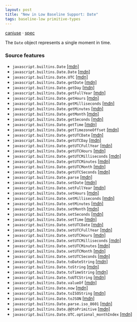 ```yaml
---
layout: post
title: "New in Low Baseline Support: Date"
tags: baseline-low primitive-types
---
```


[caniuse](https://caniuse.com/?search=date) · [spec](https://tc39.es/ecma262/multipage/numbers-and-dates.html#sec-date-objects)

The `Date` object represents a single moment in time.

### Source features

- ``javascript.builtins.Date`` [[mdn]](https://developer.mozilla.org/en-US/search?q=javascript.builtins.Date)
- ``javascript.builtins.Date.Date`` [[mdn]](https://developer.mozilla.org/en-US/search?q=javascript.builtins.Date.Date)
- ``javascript.builtins.Date.UTC`` [[mdn]](https://developer.mozilla.org/en-US/search?q=javascript.builtins.Date.UTC)
- ``javascript.builtins.Date.getDate`` [[mdn]](https://developer.mozilla.org/en-US/search?q=javascript.builtins.Date.getDate)
- ``javascript.builtins.Date.getDay`` [[mdn]](https://developer.mozilla.org/en-US/search?q=javascript.builtins.Date.getDay)
- ``javascript.builtins.Date.getFullYear`` [[mdn]](https://developer.mozilla.org/en-US/search?q=javascript.builtins.Date.getFullYear)
- ``javascript.builtins.Date.getHours`` [[mdn]](https://developer.mozilla.org/en-US/search?q=javascript.builtins.Date.getHours)
- ``javascript.builtins.Date.getMilliseconds`` [[mdn]](https://developer.mozilla.org/en-US/search?q=javascript.builtins.Date.getMilliseconds)
- ``javascript.builtins.Date.getMinutes`` [[mdn]](https://developer.mozilla.org/en-US/search?q=javascript.builtins.Date.getMinutes)
- ``javascript.builtins.Date.getMonth`` [[mdn]](https://developer.mozilla.org/en-US/search?q=javascript.builtins.Date.getMonth)
- ``javascript.builtins.Date.getSeconds`` [[mdn]](https://developer.mozilla.org/en-US/search?q=javascript.builtins.Date.getSeconds)
- ``javascript.builtins.Date.getTime`` [[mdn]](https://developer.mozilla.org/en-US/search?q=javascript.builtins.Date.getTime)
- ``javascript.builtins.Date.getTimezoneOffset`` [[mdn]](https://developer.mozilla.org/en-US/search?q=javascript.builtins.Date.getTimezoneOffset)
- ``javascript.builtins.Date.getUTCDate`` [[mdn]](https://developer.mozilla.org/en-US/search?q=javascript.builtins.Date.getUTCDate)
- ``javascript.builtins.Date.getUTCDay`` [[mdn]](https://developer.mozilla.org/en-US/search?q=javascript.builtins.Date.getUTCDay)
- ``javascript.builtins.Date.getUTCFullYear`` [[mdn]](https://developer.mozilla.org/en-US/search?q=javascript.builtins.Date.getUTCFullYear)
- ``javascript.builtins.Date.getUTCHours`` [[mdn]](https://developer.mozilla.org/en-US/search?q=javascript.builtins.Date.getUTCHours)
- ``javascript.builtins.Date.getUTCMilliseconds`` [[mdn]](https://developer.mozilla.org/en-US/search?q=javascript.builtins.Date.getUTCMilliseconds)
- ``javascript.builtins.Date.getUTCMinutes`` [[mdn]](https://developer.mozilla.org/en-US/search?q=javascript.builtins.Date.getUTCMinutes)
- ``javascript.builtins.Date.getUTCMonth`` [[mdn]](https://developer.mozilla.org/en-US/search?q=javascript.builtins.Date.getUTCMonth)
- ``javascript.builtins.Date.getUTCSeconds`` [[mdn]](https://developer.mozilla.org/en-US/search?q=javascript.builtins.Date.getUTCSeconds)
- ``javascript.builtins.Date.parse`` [[mdn]](https://developer.mozilla.org/en-US/search?q=javascript.builtins.Date.parse)
- ``javascript.builtins.Date.setDate`` [[mdn]](https://developer.mozilla.org/en-US/search?q=javascript.builtins.Date.setDate)
- ``javascript.builtins.Date.setFullYear`` [[mdn]](https://developer.mozilla.org/en-US/search?q=javascript.builtins.Date.setFullYear)
- ``javascript.builtins.Date.setHours`` [[mdn]](https://developer.mozilla.org/en-US/search?q=javascript.builtins.Date.setHours)
- ``javascript.builtins.Date.setMilliseconds`` [[mdn]](https://developer.mozilla.org/en-US/search?q=javascript.builtins.Date.setMilliseconds)
- ``javascript.builtins.Date.setMinutes`` [[mdn]](https://developer.mozilla.org/en-US/search?q=javascript.builtins.Date.setMinutes)
- ``javascript.builtins.Date.setMonth`` [[mdn]](https://developer.mozilla.org/en-US/search?q=javascript.builtins.Date.setMonth)
- ``javascript.builtins.Date.setSeconds`` [[mdn]](https://developer.mozilla.org/en-US/search?q=javascript.builtins.Date.setSeconds)
- ``javascript.builtins.Date.setTime`` [[mdn]](https://developer.mozilla.org/en-US/search?q=javascript.builtins.Date.setTime)
- ``javascript.builtins.Date.setUTCDate`` [[mdn]](https://developer.mozilla.org/en-US/search?q=javascript.builtins.Date.setUTCDate)
- ``javascript.builtins.Date.setUTCFullYear`` [[mdn]](https://developer.mozilla.org/en-US/search?q=javascript.builtins.Date.setUTCFullYear)
- ``javascript.builtins.Date.setUTCHours`` [[mdn]](https://developer.mozilla.org/en-US/search?q=javascript.builtins.Date.setUTCHours)
- ``javascript.builtins.Date.setUTCMilliseconds`` [[mdn]](https://developer.mozilla.org/en-US/search?q=javascript.builtins.Date.setUTCMilliseconds)
- ``javascript.builtins.Date.setUTCMinutes`` [[mdn]](https://developer.mozilla.org/en-US/search?q=javascript.builtins.Date.setUTCMinutes)
- ``javascript.builtins.Date.setUTCMonth`` [[mdn]](https://developer.mozilla.org/en-US/search?q=javascript.builtins.Date.setUTCMonth)
- ``javascript.builtins.Date.setUTCSeconds`` [[mdn]](https://developer.mozilla.org/en-US/search?q=javascript.builtins.Date.setUTCSeconds)
- ``javascript.builtins.Date.toDateString`` [[mdn]](https://developer.mozilla.org/en-US/search?q=javascript.builtins.Date.toDateString)
- ``javascript.builtins.Date.toString`` [[mdn]](https://developer.mozilla.org/en-US/search?q=javascript.builtins.Date.toString)
- ``javascript.builtins.Date.toTimeString`` [[mdn]](https://developer.mozilla.org/en-US/search?q=javascript.builtins.Date.toTimeString)
- ``javascript.builtins.Date.toUTCString`` [[mdn]](https://developer.mozilla.org/en-US/search?q=javascript.builtins.Date.toUTCString)
- ``javascript.builtins.Date.valueOf`` [[mdn]](https://developer.mozilla.org/en-US/search?q=javascript.builtins.Date.valueOf)
- ``javascript.builtins.Date.now`` [[mdn]](https://developer.mozilla.org/en-US/search?q=javascript.builtins.Date.now)
- ``javascript.builtins.Date.toISOString`` [[mdn]](https://developer.mozilla.org/en-US/search?q=javascript.builtins.Date.toISOString)
- ``javascript.builtins.Date.toJSON`` [[mdn]](https://developer.mozilla.org/en-US/search?q=javascript.builtins.Date.toJSON)
- ``javascript.builtins.Date.parse.iso_8601`` [[mdn]](https://developer.mozilla.org/en-US/search?q=javascript.builtins.Date.parse.iso_8601)
- ``javascript.builtins.Date.@@toPrimitive`` [[mdn]](https://developer.mozilla.org/en-US/search?q=javascript.builtins.Date.@@toPrimitive)
- ``javascript.builtins.Date.UTC.optional_monthIndex`` [[mdn]](https://developer.mozilla.org/en-US/search?q=javascript.builtins.Date.UTC.optional_monthIndex)
